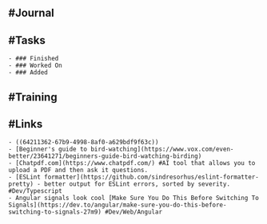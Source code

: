## #Journal
## #Tasks
	- ### Finished
	- ### Worked On
	- ### Added
## #Training
## #Links
	- ((64211362-67b9-4998-8af0-a629bdf9f63c))
	- [Beginner's guide to bird-watching](https://www.vox.com/even-better/23641271/beginners-guide-bird-watching-birding)
	- [Chatpdf.com](https://www.chatpdf.com/) #AI tool that allows you to upload a PDF and then ask it questions.
	- [ESLint formatter](https://github.com/sindresorhus/eslint-formatter-pretty) - better output for ESLint errors, sorted by severity. #Dev/Typescript
	- Angular signals look cool [Make Sure You Do This Before Switching To Signals](https://dev.to/angular/make-sure-you-do-this-before-switching-to-signals-27m9) #Dev/Web/Angular
